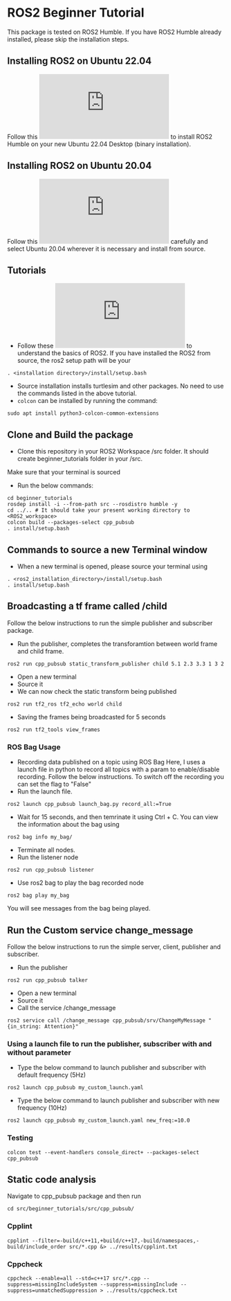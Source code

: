 # ROS2 Beginner Tutorial
This package is tested on ROS2 Humble. If you have ROS2 Humble already installed, please skip the installation steps.
## Installing ROS2 on Ubuntu 22.04
Follow this ![link](http://docs.ros.org/en/humble/Installation/Alternatives/Ubuntu-Install-Binary.html) to install ROS2 Humble on your new Ubuntu 22.04 Desktop (binary installation).
## Installing ROS2 on Ubuntu 20.04
Follow this ![link](http://docs.ros.org/en/humble/Installation/Alternatives/Ubuntu-Development-Setup.html) carefully and select Ubuntu 20.04 wherever it is necessary and install from source.
## Tutorials
- Follow these ![tutorial](http://docs.ros.org/en/humble/Tutorials.html) to understand the basics of ROS2. If you have installed the ROS2 from source, the ros2 setup path will be your 
```
. <installation directory>/install/setup.bash
```
- Source installation installs turtlesim and other packages. No need to use the commands listed in the above tutorial. 
- `colcon` can be installed by running the command:
```
sudo apt install python3-colcon-common-extensions
```

## Clone and Build the package
- Clone this repository in your ROS2 Workspace /src folder. It should create beginner_tutorials folder in your /src.

Make sure that your terminal is sourced
- Run the below commands:
```
cd beginner_tutorials
rosdep install -i --from-path src --rosdistro humble -y
cd ../.. # It should take your present working directory to <ROS2_workspace>
colcon build --packages-select cpp_pubsub
. install/setup.bash
```

## Commands to source a new Terminal window
- When a new terminal is opened, please source your terminal using
```
. <ros2_installation_directory>/install/setup.bash
. install/setup.bash
```

## Broadcasting a tf frame called /child
Follow the below instructions to run the simple publisher and subscriber package.
- Run the publisher, completes the transforamtion between world frame and child frame.
```
ros2 run cpp_pubsub static_transform_publisher child 5.1 2.3 3.3 1 3 2
```
- Open a new terminal
- Source it
- We can now check the static transform being published
```
ros2 run tf2_ros tf2_echo world child
```
- Saving the frames being broadcasted for 5 seconds
```
ros2 run tf2_tools view_frames
```

### ROS Bag Usage
- Recording data published on a topic using ROS Bag
Here, I uses a launch file in python to record all topics with a param to enable/disable recording.
Follow the below instructions. To switch off the recording you can set the flag to "False"
- Run the launch file.
```
ros2 launch cpp_pubsub launch_bag.py record_all:=True
```
- Wait for 15 seconds, and then temrinate it using Ctrl + C. You can view the information about the bag using
```
ros2 bag info my_bag/
```
- Terminate all nodes.
- Run the listener node
```
ros2 run cpp_pubsub listener
```
- Use ros2 bag to play the bag recorded node
```
ros2 bag play my_bag
```
You will see messages from the bag being played.


## Run the Custom service change_message
Follow the below instructions to run the simple server, client, publisher and subscriber.
- Run the publisher
```
ros2 run cpp_pubsub talker
```
- Open a new terminal
- Source it
- Call the service /change_message
```
ros2 service call /change_message cpp_pubsub/srv/ChangeMyMessage "{in_string: Attention}"
```
### Using a launch file to run the publisher, subscriber with and without parameter
- Type the below command to launch publisher and subscriber with default frequency (5Hz)
```
ros2 launch cpp_pubsub my_custom_launch.yaml
```
- Type the below command to launch publisher and subscriber with new frequency (10Hz)
```
ros2 launch cpp_pubsub my_custom_launch.yaml new_freq:=10.0
```

### Testing
```
colcon test --event-handlers console_direct+ --packages-select cpp_pubsub
```

## Static code analysis
Navigate to cpp_pubsub package and then run
```
cd src/beginner_tutorials/src/cpp_pubsub/
```

### Cpplint
```
cpplint --filter=-build/c++11,+build/c++17,-build/namespaces,-build/include_order src/*.cpp &> ../results/cpplint.txt
```
### Cppcheck
```
cppcheck --enable=all --std=c++17 src/*.cpp --suppress=missingIncludeSystem --suppress=missingInclude --suppress=unmatchedSuppression > ../results/cppcheck.txt